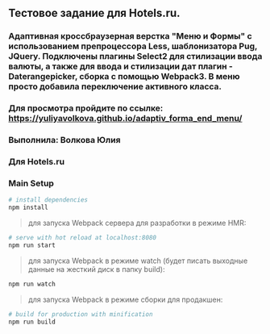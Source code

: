 ## Тестовое задание для Hotels.ru.
### Aдаптивная кроссбраузерная верстка "Mеню и Формы" с использованием препроцессора Less, шаблонизатора Pug, JQuery. Подключены плагины Select2 для стилизации ввода валюты, а также для ввода и стилизации дат плагин - Daterangepicker, сборка с помощью Webpack3. В меню просто добавила переключение активного класса.
### Для просмотра пройдите по ссылке: https://yuliyavolkova.github.io/adaptiv_forma_end_menu/
### **Выполнила**:  Волкова Юлия
### **Для Hotels.ru**

### Main Setup

``` bash
# install dependencies
npm install
```

> для запуска Webpack сервера для разработки в режиме HMR:

``` bash
# serve with hot reload at localhost:8080
npm run start
```

> для запуска Webpack в режиме watch (будет писать выходные данные на жесткий диск в папку build):

``` bash
npm run watch
```

> для запуска Webpack в режиме сборки для продакшен:

``` bash
# build for production with minification
npm run build
```